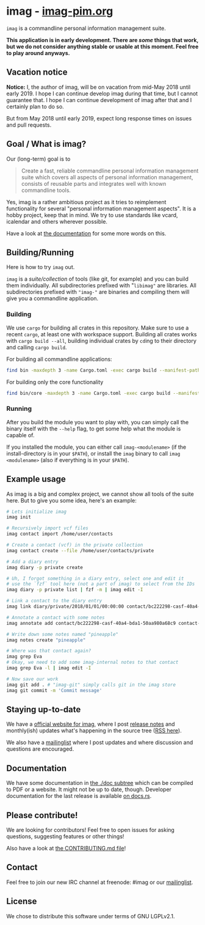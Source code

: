 # imag - [imag-pim.org](https://imag-pim.org)

`imag` is a commandline personal information management suite.

**This application is in early development. There are _some_ things that work,
but we do not consider anything stable or usable at this moment. Feel free to
play around anyways.**

## Vacation notice

**Notice:** I, the author of imag, will be on vacation from mid-May 2018 until
early 2019. I hope I can continue develop imag during that time, but I cannot
guarantee that. I hope I can continue development of imag after that and I
certainly plan to do so.

But from May 2018 until early 2019, expect long response times on issues and
pull requests.


## Goal / What is imag?

Our (long-term) goal is to

> Create a fast, reliable commandline personal
> information management suite which covers all aspects of personal information
> management, consists of reusable parts and integrates well with known
> commandline tools.

Yes, imag is a rather ambitious project as it tries to reimplement functionality
for several "personal information management aspects". It is a hobby project,
keep that in mind. We try to use standards like vcard, icalendar and others
wherever possible.

Have a look at [the documentation](./doc/) for some more words on this.


## Building/Running

Here is how to try `imag` out.

`imag` is a _suite/collection_ of tools (like git, for example) and you can
build them individually.
All subdirectories prefixed with "`libimag"` are libraries.
All subdirectories prefixed with `"imag-"` are binaries and compiling them will
give you a commandline application.

### Building

We use `cargo` for building all crates in this repository.
Make sure to use a recent `cargo`, at least one with workspace support.
Building all crates works with `cargo build --all`, building individual crates
by `cd`ing to their directory and calling `cargo build`.

For building all commandline applications:

```bash
find bin -maxdepth 3 -name Cargo.toml -exec cargo build --manifest-path {} \;
```

For building only the core functionality

```bash
find bin/core -maxdepth 3 -name Cargo.toml -exec cargo build --manifest-path {} \;
```

### Running

After you build the module you want to play with, you can simply call the binary
itself with the `--help` flag, to get some help what the module is capable of.

If you installed the module, you can either call `imag-<modulename>` (if the
install-directory is in your `$PATH`), or install the `imag` binary to call `imag
<modulename>` (also if everything is in your `$PATH`).


## Example usage

As imag is a big and complex project, we cannot show all tools of the suite
here. But to give you some idea, here's an example:

```bash
# Lets initialize imag
imag init

# Recursively import vcf files
imag contact import /home/user/contacts

# Create a contact (vcf) in the private collection
imag contact create --file /home/user/contacts/private

# Add a diary entry
imag diary -p private create

# Uh, I forgot something in a diary entry, select one and edit it
# use the `fzf` tool here (not a part of imag) to select from the IDs
imag diary -p private list | fzf -m | imag edit -I

# Link a contact to the diary entry
imag link diary/private/2018/01/01/00:00:00 contact/bc222298-casf-40a4-bda1-50aa980a68c9

# Annotate a contact with some notes
imag annotate add contact/bc222298-casf-40a4-bda1-50aa980a68c9 contact-notes

# Write down some notes named "pineapple"
imag notes create "pineapple"

# Where was that contact again?
imag grep Eva
# Okay, we need to add some imag-internal notes to that contact
imag grep Eva -l | imag edit -I

# Now save our work
imag git add . # "imag-git" simply calls git in the imag store
imag git commit -m 'Commit message'
```


## Staying up-to-date

We have a [official website for imag](https://imag-pim.org), where I post
[release notes](http://imag-pim.org/releases/) and monthly(ish) updates what's
happening in the source tree ([RSS here](https://imag-pim.org/index.xml)).

We also have a [mailinglist](https://imag-pim.org/mailinglist/) where I post
updates and where discussion and questions are encouraged.


## Documentation

We have some documentation in [the ./doc subtree](./doc/)
which can be compiled to PDF or a website.
It might not be up to date, though.
Developer documentation for the last release is available
[on docs.rs](https://docs.rs/releases/search?query=imag).


## Please contribute!

We are looking for contributors!
Feel free to open issues for asking questions, suggesting features or other
things!

Also have a look at [the CONTRIBUTING.md file](./CONTRIBUTING.md)!


## Contact

Feel free to join our new IRC channel at freenode: #imag
or our [mailinglist](https://imag-pim.org/mailinglist/).


## License

We chose to distribute this software under terms of GNU LGPLv2.1.


